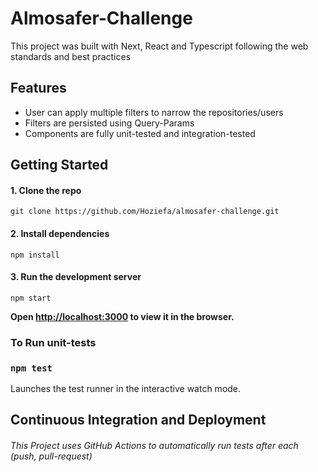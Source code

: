 # Almosafer-Challenge

This project was built with Next, React and Typescript following the web standards and best practices

## Features

* User can apply multiple filters to narrow the repositories/users
* Filters are persisted using Query-Params
* Components are fully unit-tested and integration-tested

## Getting Started

#### 1. Clone the repo

`git clone https://github.com/Hoziefa/almosafer-challenge.git`

#### 2. Install dependencies

`npm install`

#### 3. Run the development server

`npm start`

**Open [http://localhost:3000](http://localhost:3000) to view it in the browser.**

### To Run unit-tests

### `npm test`

Launches the test runner in the interactive watch mode.

## Continuous Integration and Deployment

###### This Project uses GitHub Actions to automatically run tests after each (push, pull-request)
